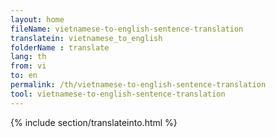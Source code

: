 ```yaml
---
layout: home
fileName: vietnamese-to-english-sentence-translation
translatein: vietnamese_to_english
folderName : translate
lang: th
from: vi
to: en
permalink: /th/vietnamese-to-english-sentence-translation
tool: vietnamese-to-english-sentence-translation
---
```

{% include section/translateinto.html %}